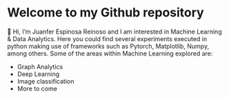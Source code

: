 # Welcome to my Github repository

👋 Hi, I’m Juanfer Espinosa Reinoso and I am interested in Machine Learning & Data Analytics. Here you could find several experiments executed in python making use of frameworks such as Pytorch, Matplotlib, Numpy, among others.
Some of the areas within Machine Learning explored are:

- Graph Analytics
- Deep Learning
- Image classification
- More to come

<!---
juanferEspinosa/juanferEspinosa is a ✨ special ✨ repository because its `README.md` (this file) appears on your GitHub profile.
You can click the Preview link to take a look at your changes.
--->
